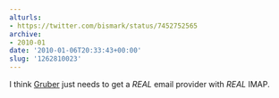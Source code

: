 ```yaml
---
alturls:
- https://twitter.com/bismark/status/7452752565
archive:
- 2010-01
date: '2010-01-06T20:33:43+00:00'
slug: '1262810023'
---
```


I think [Gruber](https://twitter.com/gruber) just needs to get a *REAL* email provider with *REAL* IMAP.

